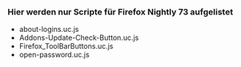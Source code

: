 ### Hier werden nur Scripte für Firefox Nightly 73 aufgelistet ###

- about-logins.uc.js
- Addons-Update-Check-Button.uc.js
- Firefox_ToolBarButtons.uc.js    
- open-password.uc.js
